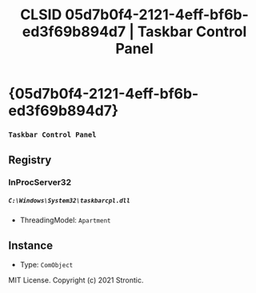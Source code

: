 ﻿---
title: "CLSID 05d7b0f4-2121-4eff-bf6b-ed3f69b894d7 | Taskbar Control Panel"
excerpt: What is COM-Object CLSID 05d7b0f4-2121-4eff-bf6b-ed3f69b894d7?
---

# {05d7b0f4-2121-4eff-bf6b-ed3f69b894d7}

### `Taskbar Control Panel`

## Registry


### InProcServer32

##### `C:\Windows\System32\taskbarcpl.dll`
* ThreadingModel: `Apartment`

## Instance

* Type: `ComObject`

MIT License. Copyright (c) 2021 Strontic.



